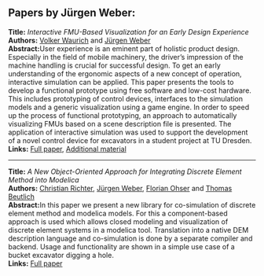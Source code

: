 <h2>Papers by Jürgen Weber:</h2>
<p>
<b>Title:</b> <i> Interactive FMU-Based Visualization for an Early Design Experience </i> <br />
<b>Authors:</b> <a href="../authors/author_293.html">Volker Waurich</a> and <a href="../authors/author_294.html">Jürgen Weber</a><br />
<b>Abstract:</b>User experience is an eminent part of holistic product design.
Especially in the field of mobile machinery, the
driver’s impression of the machine handling is crucial for
successful design. To get an early understanding of the ergonomic
aspects of a new concept of operation, interactive
simulation can be applied. This paper presents the tools
to develop a functional prototype using free software and
low-cost hardware. This includes prototyping of control
devices, interfaces to the simulation models and a generic
visualization using a game engine. In order to speed up the
process of functional prototyping, an approach to automatically
visualizing FMUs based on a scene description file
is presented. The application of interactive simulation was
used to support the development of a novel control device
for excavators in a student project at TU Dresden.<br />
<b>Links:</b> <a href="../submissions/ecp17132879_WaurichWeber.pdf">Full paper</a>, <a href="../attachments/attachment_98.zip">Additional material</a></p>
<hr />
<p>
<b>Title:</b> <i> A New Object-Oriented Approach for Integrating Discrete Element Method into Modelica </i> <br />
<b>Authors:</b> <a href="../authors/author_229.html">Christian Richter</a>, <a href="../authors/author_294.html">Jürgen Weber</a>, <a href="../authors/author_204.html">Florian Ohser</a> and <a href="../authors/author_29.html">Thomas Beutlich</a><br />
<b>Abstract:</b>In this paper we present a new library for co-simulation of
discrete element method and modelica models. For this a
component-based approach is used which allows closed
modeling and visualization of discrete element systems
in a modelica tool. Translation into a native DEM description
language and co-simulation is done by a separate
compiler and backend. Usage and functionality are shown
in a simple use case of a bucket excavator digging a hole.<br />
<b>Links:</b> <a href="../submissions/ecp17132895_RichterWeberOhserBeutlich.pdf">Full paper</a></p>